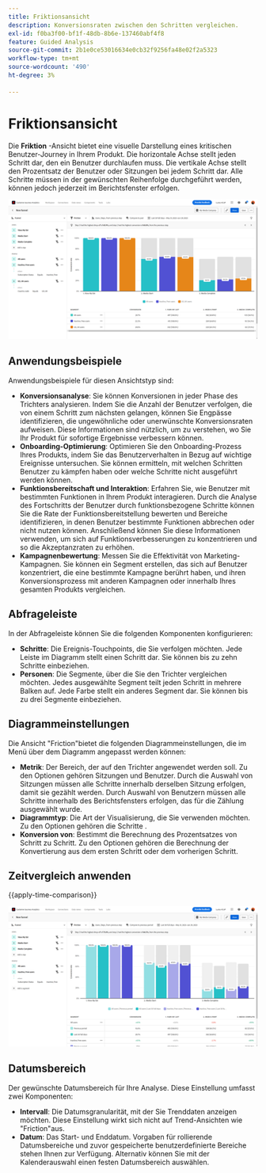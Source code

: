 ```yaml
---
title: Friktionsansicht
description: Konversionsraten zwischen den Schritten vergleichen.
exl-id: f0ba3f00-bf1f-48db-8b6e-137460abf4f8
feature: Guided Analysis
source-git-commit: 2b1e0ce53016634e0cb32f9256fa48e02f2a5323
workflow-type: tm+mt
source-wordcount: '490'
ht-degree: 3%

---
```


# Friktionsansicht

Die **Friktion** -Ansicht bietet eine visuelle Darstellung eines kritischen Benutzer-Journey in Ihrem Produkt. Die horizontale Achse stellt jeden Schritt dar, den ein Benutzer durchlaufen muss. Die vertikale Achse stellt den Prozentsatz der Benutzer oder Sitzungen bei jedem Schritt dar. Alle Schritte müssen in der gewünschten Reihenfolge durchgeführt werden, können jedoch jederzeit im Berichtsfenster erfolgen.

![Reibung](../assets/friction.png)

## Anwendungsbeispiele

Anwendungsbeispiele für diesen Ansichtstyp sind:

* **Konversionsanalyse**: Sie können Konversionen in jeder Phase des Trichters analysieren. Indem Sie die Anzahl der Benutzer verfolgen, die von einem Schritt zum nächsten gelangen, können Sie Engpässe identifizieren, die ungewöhnliche oder unerwünschte Konversionsraten aufweisen. Diese Informationen sind nützlich, um zu verstehen, wo Sie Ihr Produkt für sofortige Ergebnisse verbessern können.
* **Onboarding-Optimierung**: Optimieren Sie den Onboarding-Prozess Ihres Produkts, indem Sie das Benutzerverhalten in Bezug auf wichtige Ereignisse untersuchen. Sie können ermitteln, mit welchen Schritten Benutzer zu kämpfen haben oder welche Schritte nicht ausgeführt werden können.
* **Funktionsbereitschaft und Interaktion**: Erfahren Sie, wie Benutzer mit bestimmten Funktionen in Ihrem Produkt interagieren. Durch die Analyse des Fortschritts der Benutzer durch funktionsbezogene Schritte können Sie die Rate der Funktionsbereitstellung bewerten und Bereiche identifizieren, in denen Benutzer bestimmte Funktionen abbrechen oder nicht nutzen können. Anschließend können Sie diese Informationen verwenden, um sich auf Funktionsverbesserungen zu konzentrieren und so die Akzeptanzraten zu erhöhen.
* **Kampagnenbewertung**: Messen Sie die Effektivität von Marketing-Kampagnen. Sie können ein Segment erstellen, das sich auf Benutzer konzentriert, die eine bestimmte Kampagne berührt haben, und ihren Konversionsprozess mit anderen Kampagnen oder innerhalb Ihres gesamten Produkts vergleichen.

## Abfrageleiste

In der Abfrageleiste können Sie die folgenden Komponenten konfigurieren:

* **Schritte**: Die Ereignis-Touchpoints, die Sie verfolgen möchten. Jede Leiste im Diagramm stellt einen Schritt dar. Sie können bis zu zehn Schritte einbeziehen.
* **Personen**: Die Segmente, über die Sie den Trichter vergleichen möchten. Jedes ausgewählte Segment teilt jeden Schritt in mehrere Balken auf. Jede Farbe stellt ein anderes Segment dar. Sie können bis zu drei Segmente einbeziehen.

## Diagrammeinstellungen

Die Ansicht &quot;Friction&quot;bietet die folgenden Diagrammeinstellungen, die im Menü über dem Diagramm angepasst werden können:

* **Metrik**: Der Bereich, der auf den Trichter angewendet werden soll. Zu den Optionen gehören Sitzungen und Benutzer. Durch die Auswahl von Sitzungen müssen alle Schritte innerhalb derselben Sitzung erfolgen, damit sie gezählt werden. Durch Auswahl von Benutzern müssen alle Schritte innerhalb des Berichtsfensters erfolgen, das für die Zählung ausgewählt wurde.
* **Diagrammtyp**: Die Art der Visualisierung, die Sie verwenden möchten. Zu den Optionen gehören die Schritte .
* **Konversion von**: Bestimmt die Berechnung des Prozentsatzes von Schritt zu Schritt. Zu den Optionen gehören die Berechnung der Konvertierung aus dem ersten Schritt oder dem vorherigen Schritt.

## Zeitvergleich anwenden

{{apply-time-comparison}}

![Fristvergleich](../assets/friction-compare.png)

## Datumsbereich

Der gewünschte Datumsbereich für Ihre Analyse. Diese Einstellung umfasst zwei Komponenten:

* **Intervall**: Die Datumsgranularität, mit der Sie Trenddaten anzeigen möchten. Diese Einstellung wirkt sich nicht auf Trend-Ansichten wie &quot;Friction&quot;aus.
* **Datum**: Das Start- und Enddatum. Vorgaben für rollierende Datumsbereiche und zuvor gespeicherte benutzerdefinierte Bereiche stehen Ihnen zur Verfügung. Alternativ können Sie mit der Kalenderauswahl einen festen Datumsbereich auswählen.
